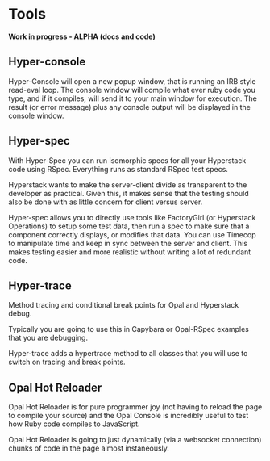 # Tools

**Work in progress - ALPHA (docs and code)**

## Hyper-console

Hyper-Console will open a new popup window, that is running an IRB style read-eval loop. The console window will compile what ever ruby code you type, and if it compiles, will send it to your main window for execution. The result (or error message) plus any console output will be displayed in the console window.

## Hyper-spec

With Hyper-Spec you can run isomorphic specs for all your Hyperstack code using RSpec. Everything runs as standard RSpec test specs.

Hyperstack wants to make the server-client divide as transparent to the developer as practical. Given this, it makes sense that the testing should also be done with as little concern for client versus server.

Hyper-spec allows you to directly use tools like FactoryGirl (or Hyperstack Operations) to setup some test data, then run a spec to make sure that a component correctly displays, or modifies that data. You can use Timecop to manipulate time and keep in sync between the server and client. This makes testing easier and more realistic without writing a lot of redundant code.

## Hyper-trace

Method tracing and conditional break points for Opal and Hyperstack debug.

Typically you are going to use this in Capybara or Opal-RSpec examples that you are debugging.

Hyper-trace adds a hypertrace method to all classes that you will use to switch on tracing and break points.

## Opal Hot Reloader

Opal Hot Reloader is for pure programmer joy (not having to reload the page to compile your source) and the Opal Console is incredibly useful to test how Ruby code compiles to JavaScript.

Opal Hot Reloader is going to just dynamically (via a websocket connection) chunks of code in the page almost instaneously.
